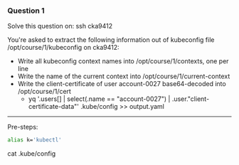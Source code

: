 ### Question 1 

Solve this question on: ssh cka9412

You're asked to extract the following information out of kubeconfig file /opt/course/1/kubeconfig on cka9412:

- Write all kubeconfig context names into /opt/course/1/contexts, one per line
- Write the name of the current context into /opt/course/1/current-context
- Write the client-certificate of user account-0027 base64-decoded into /opt/course/1/cert
  - yq '.users[] | select(.name == "account-0027") | .user."client-certificate-data"' .kube/config  >> output.yaml

-----------------------------------------------------------------------------------

Pre-steps:
```bash
alias k='kubectl'
```


cat .kube/config